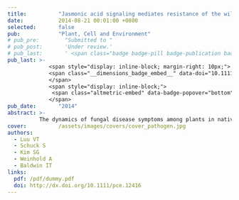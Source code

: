 ```yaml
---
title:          "Jasmonic acid signaling mediates resistance of the wild tobacco Nicotiana attenuata to its native Fusarium but not Alternaria fungal pathogens"
date:           2014-08-21 00:01:00 +0800
selected:       false
pub:            "Plant, Cell and Environment"
# pub_pre:        "Submitted to "
# pub_post:       'Under review.'
# pub_last:       ' <span class="badge badge-pill badge-publication badge-success">Spotlight</span>'
pub_last: >- 
             <span style="display: inline-block; margin-right: 10px;">
             <span class="__dimensions_badge_embed__" data-doi="10.1111/pce.12416" data-style="small_rectangle"></span>
             </span>
             <span style="display: inline-block;">
              <span class="altmetric-embed" data-badge-popover="bottom" data-doi="10.1111/pce.12416"></span>
             </span>
pub_date:       "2014"
abstract: >-
          The dynamics of fungal disease symptoms among plants in native populations may be explained by a complex interplay of phytohormone responses to attack by multiple pathogens.
cover:          /assets/images/covers/cover_pathogen.jpg
authors:
  - Luu VT
  - Schuck S
  - Kim SG
  - Weinhold A
  - Baldwin IT
links:
  pdf: /pdf/dummy.pdf
  doi: http://dx.doi.org/10.1111/pce.12416
---
```

